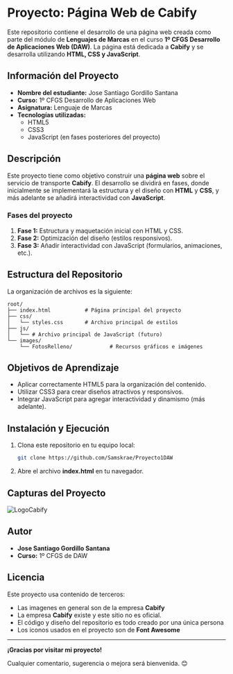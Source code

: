 # Proyecto: Página Web de Cabify

Este repositorio contiene el desarrollo de una página web creada como parte del módulo de **Lenguajes de Marcas** en el curso **1º CFGS Desarrollo de Aplicaciones Web (DAW)**. La página está dedicada a **Cabify** y se desarrolla utilizando **HTML, CSS y JavaScript**.

## Información del Proyecto
- **Nombre del estudiante:** Jose Santiago Gordillo Santana
- **Curso:** 1º CFGS Desarrollo de Aplicaciones Web
- **Asignatura:** Lenguaje de Marcas
- **Tecnologías utilizadas:**
  - HTML5
  - CSS3
  - JavaScript (en fases posteriores del proyecto)

## Descripción
Este proyecto tiene como objetivo construir una **página web** sobre el servicio de transporte **Cabify**. El desarrollo se dividirá en fases, donde inicialmente se implementará la estructura y el diseño con **HTML** y **CSS**, y más adelante se añadirá interactividad con **JavaScript**.

### Fases del proyecto
1. **Fase 1:** Estructura y maquetación inicial con HTML y CSS.
2. **Fase 2:** Optimización del diseño (estilos responsivos).
3. **Fase 3:** Añadir interactividad con JavaScript (formularios, animaciones, etc.).

## Estructura del Repositorio
La organización de archivos es la siguiente:

```
root/
├── index.html           # Página principal del proyecto
├── css/
│   └── styles.css       # Archivo principal de estilos
├── js/
│   └── # Archivo principal de JavaScript (futuro)
└── images/
    └── FotosRelleno/            # Recursos gráficos e imágenes
```

## Objetivos de Aprendizaje
- Aplicar correctamente HTML5 para la organización del contenido.
- Utilizar CSS3 para crear diseños atractivos y responsivos.
- Integrar JavaScript para agregar interactividad y dinamismo (más adelante).

## Instalación y Ejecución
1. Clona este repositorio en tu equipo local:
   ```bash
   git clone https://github.com/Samskrae/Proyecto1DAW
   ```
2. Abre el archivo **index.html** en tu navegador.

## Capturas del Proyecto
![LogoCabify](https://brandemia.org/sites/default/files/inline/images/cabify_logo_nuevo_2.png)

## Autor
- **Jose Santiago Gordillo Santana**
- **Curso:** 1º CFGS de DAW

## Licencia
Este proyecto usa contenido de terceros:
- Las imagenes en general son de la empresa **Cabify**
- La empresa **Cabify** existe y este sitio no es oficial.
- El código y diseño del repositorio es todo creado por una única persona
- Los iconos usados en el proyecto son de **Font Awesome**

---
**¡Gracias por visitar mi proyecto!**

Cualquier comentario, sugerencia o mejora será bienvenida. 😊
